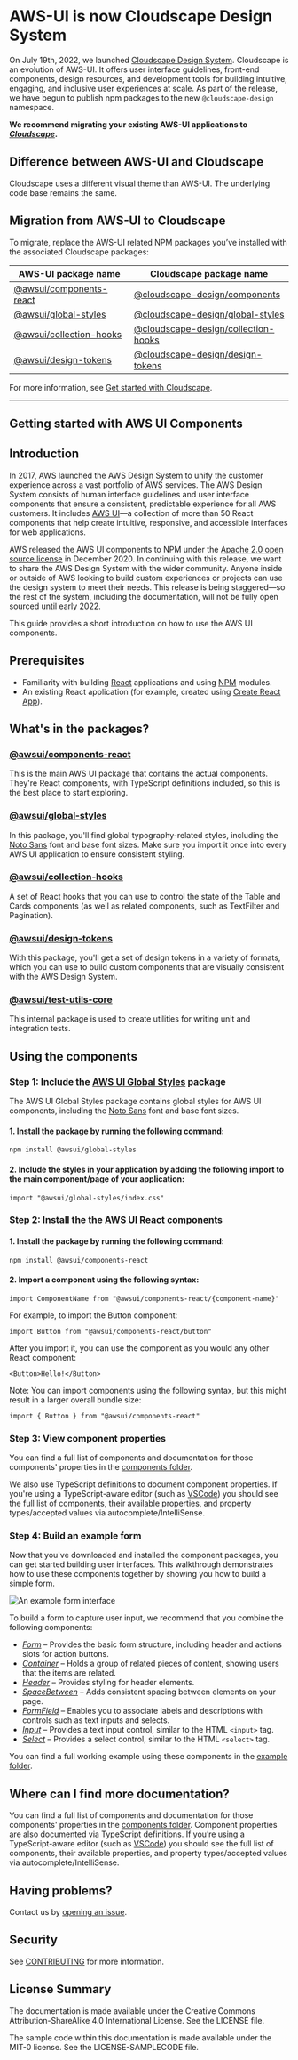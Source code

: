 # AWS-UI is now Cloudscape Design System
 
On July 19th, 2022, we launched [Cloudscape Design System](https://cloudscape.design). Cloudscape is an evolution of AWS-UI. It offers user interface guidelines, front-end components, design resources, and development tools for building intuitive, engaging, and inclusive user experiences at scale. As part of the release, we have begun to publish npm packages to the new `@cloudscape-design` namespace.
 
**We recommend migrating your existing AWS-UI applications to *[Cloudscape](https://cloudscape.design)*.**
 
## Difference between AWS-UI and Cloudscape
Cloudscape uses a different visual theme than AWS-UI. The underlying code base remains the same.
 
## Migration from AWS-UI to Cloudscape
To migrate, replace the AWS-UI related NPM packages you’ve installed with the associated Cloudscape packages:
 
|AWS-UI package name	|Cloudscape package name	|
|---	|---	|
|[@awsui/components-react](https://www.npmjs.com/package/@awsui/components-react)	|[@cloudscape-design/components](https://www.npmjs.com/package/@cloudscape-design/components)	|
|[@awsui/global-styles](https://www.npmjs.com/package/@awsui/global-styles)	|[@cloudscape-design/global-styles](https://www.npmjs.com/package/@cloudscape-design/global-styles)	|
|[@awsui/collection-hooks](https://www.npmjs.com/package/@awsui/collection-hooks)	|[@cloudscape-design/collection-hooks](https://www.npmjs.com/package/@cloudscape-design/collection-hooks)	|
|[@awsui/design-tokens](https://www.npmjs.com/package/@awsui/design-tokens)	|[@cloudscape-design/design-tokens](https://www.npmjs.com/package/@cloudscape-design/design-tokens)	|
 
For more information, see [Get started with Cloudscape](https://cloudscape.design/get-started/guides/get-started-dev/).
 
---
 
## Getting started with AWS UI Components
 
## Introduction
 
In 2017, AWS launched the AWS Design System to unify the customer experience across a vast portfolio of AWS services. The AWS Design System consists of human interface guidelines and user interface components that ensure a consistent, predictable experience for all AWS customers. It includes [AWS UI](https://www.npmjs.com/package/@awsui/components-react)—a collection of more than 50 React components that help create intuitive, responsive, and accessible interfaces for web applications.
 
AWS released the AWS UI components to NPM under the [Apache 2.0 open source license](https://www.apache.org/licenses/LICENSE-2.0.txt) in December 2020. In continuing with this release, we want to share the AWS Design System with the wider community. Anyone inside or outside of AWS looking to build custom experiences or projects can use the design system to meet their needs. This release is being staggered—so the rest of the system, including the documentation, will not be fully open sourced until early 2022.
 
This guide provides a short introduction on how to use the AWS UI components.
 
## Prerequisites
 
- Familiarity with building [React](https://reactjs.org/) applications and using [NPM](https://www.npmjs.com) modules.
- An existing React application (for example, created using [Create React App](https://reactjs.org/docs/create-a-new-react-app.html)).
 
## What's in the packages?
 
### [@awsui/components-react](https://www.npmjs.com/package/@awsui/components-react)
 
This is the main AWS UI package that contains the actual components. They're React components, with TypeScript definitions included, so this is the best place to start exploring.
 
### [@awsui/global-styles](https://www.npmjs.com/package/@awsui/global-styles)
 
In this package, you'll find global typography-related styles, including the [Noto Sans](https://www.google.com/get/noto/) font and base font sizes. Make sure you import it once into every AWS UI application to ensure consistent styling.
 
### [@awsui/collection-hooks](https://www.npmjs.com/package/@awsui/collection-hooks)
 
A set of React hooks that you can use to control the state of the Table and Cards components (as well as related components, such as TextFilter and Pagination).
 
### [@awsui/design-tokens](https://www.npmjs.com/package/@awsui/design-tokens)
 
With this package, you'll get a set of design tokens in a variety of formats, which you can use to build custom components that are visually consistent with the AWS Design System.
 
### [@awsui/test-utils-core](https://www.npmjs.com/package/@awsui/test-utils-core)
 
This internal package is used to create utilities for writing unit and integration tests.
 
## Using the components
 
### Step 1: Include the [AWS UI Global Styles](https://www.npmjs.com/package/@awsui/global-styles) package
 
The AWS UI Global Styles package contains global styles for AWS UI components, including the [Noto Sans](https://www.google.com/get/noto/) font and base font sizes.
 
#### 1. Install the package by running the following command:
 
```
npm install @awsui/global-styles
```
 
#### 2. Include the styles in your application by adding the following import to the main component/page of your application:
 
```
import "@awsui/global-styles/index.css"
```
 
### Step 2: Install the the [AWS UI React components](https://www.npmjs.com/package/@awsui/components-react)
 
#### 1. Install the package by running the following command:
 
```
npm install @awsui/components-react
```
 
#### 2. Import a component using the following syntax:
 
```
import ComponentName from "@awsui/components-react/{component-name}"
```
 
For example, to import the Button component:
 
```
import Button from "@awsui/components-react/button"
```
 
After you import it, you can use the component as you would any other React component:
 
```
<Button>Hello!</Button>
```
 
Note: You can import components using the following syntax, but this might result in a larger overall bundle size:
 
```
import { Button } from "@awsui/components-react"
```
 
### Step 3: View component properties
 
You can find a full list of components and documentation for those components' properties in the [components folder](./components/).
 
We also use TypeScript definitions to document component properties. If you're using a TypeScript-aware editor (such as [VSCode](https://code.visualstudio.com/)) you should see the full list of components, their available properties, and property types/accepted values via autocomplete/IntelliSense.
 
### Step 4: Build an example form
 
Now that you've downloaded and installed the component packages, you can get started building user interfaces. This walkthrough demonstrates how to use these components together by showing you how to build a simple form.
 
![An example form interface](./example.png)
 
To build a form to capture user input, we recommend that you combine the following components:
 
- [_Form_](./components/form.md) – Provides the basic form structure, including header and actions slots for action buttons.
- [_Container_](./components/container.md) – Holds a group of related pieces of content, showing users that the items are related.
- [_Header_](./components/header.md) – Provides styling for header elements.
- [_SpaceBetween_](./components/space-between.md) – Adds consistent spacing between elements on your page.
- [_FormField_](./components/form-field.md) – Enables you to associate labels and descriptions with controls such as text inputs and selects.
- [_Input_](./components/input.md) – Provides a text input control, similar to the HTML `<input>` tag.
- [_Select_](./components/select.md) – Provides a select control, similar to the HTML `<select>` tag.
 
You can find a full working example using these components in the [example folder](./example/).
 
## Where can I find more documentation?
 
You can find a full list of components and documentation for those components' properties in the [components folder](./components/). Component properties are also documented via TypeScript definitions. If you’re using a TypeScript-aware editor (such as [VSCode](https://code.visualstudio.com/)) you should see the full list of components, their available properties, and property types/accepted values via autocomplete/IntelliSense.
 
## Having problems?
 
Contact us by [opening an issue](http://github.com/aws/awsui-documentation/issues).
 
## Security
 
See [CONTRIBUTING](CONTRIBUTING.md#security-issue-notifications) for more information.
 
## License Summary
 
The documentation is made available under the Creative Commons Attribution-ShareAlike 4.0 International License. See the LICENSE file.
 
The sample code within this documentation is made available under the MIT-0 license. See the LICENSE-SAMPLECODE file.
